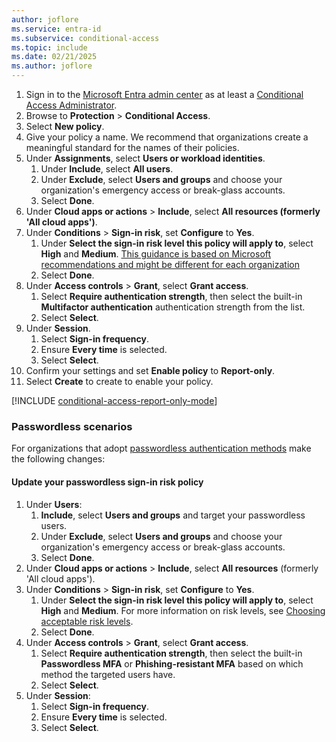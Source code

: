 ```yaml
---
author: joflore
ms.service: entra-id
ms.subservice: conditional-access
ms.topic: include
ms.date: 02/21/2025
ms.author: joflore
---
```


1. Sign in to the [Microsoft Entra admin center](https://entra.microsoft.com) as at least a [Conditional Access Administrator](~/identity/role-based-access-control/permissions-reference.md#conditional-access-administrator).
1. Browse to **Protection** > **Conditional Access**.
1. Select **New policy**.
1. Give your policy a name. We recommend that organizations create a meaningful standard for the names of their policies.
1. Under **Assignments**, select **Users or workload identities**.
   1. Under **Include**, select **All users**.
   1. Under **Exclude**, select **Users and groups** and choose your organization's emergency access or break-glass accounts. 
   1. Select **Done**.
1. Under **Cloud apps or actions** > **Include**, select **All resources (formerly 'All cloud apps')**.
1. Under **Conditions** > **Sign-in risk**, set **Configure** to **Yes**. 
   1. Under **Select the sign-in risk level this policy will apply to**, select **High** and **Medium**. [This guidance is based on Microsoft recommendations and might be different for each organization](../id-protection/howto-identity-protection-configure-risk-policies.md#choosing-acceptable-risk-levels)
   1. Select **Done**.
1. Under **Access controls** > **Grant**, select **Grant access**.
   1. Select **Require authentication strength**, then select the built-in **Multifactor authentication** authentication strength from the list.
   1. Select **Select**.
1. Under **Session**.
   1. Select **Sign-in frequency**.
   1. Ensure **Every time** is selected.
   1. Select **Select**.
1. Confirm your settings and set **Enable policy** to **Report-only**.
1. Select **Create** to create to enable your policy.

[!INCLUDE [conditional-access-report-only-mode](conditional-access-report-only-mode.md)]

### Passwordless scenarios

For organizations that adopt [passwordless authentication methods](/entra/identity/authentication/howto-authentication-passwordless-deployment) make the following changes: 

#### Update your passwordless sign-in risk policy

1. Under **Users**:
   1. **Include**, select **Users and groups** and target your passwordless users.
   1. Under **Exclude**, select **Users and groups** and choose your organization's emergency access or break-glass accounts.
   1. Select **Done**.
1. Under **Cloud apps or actions** > **Include**, select **All resources** (formerly 'All cloud apps').
1. Under **Conditions** > **Sign-in risk**, set **Configure** to **Yes**.
    1. Under **Select the sign-in risk level this policy will apply to**, select **High** and **Medium**. For more information on risk levels, see [Choosing acceptable risk levels](../id-protection/howto-identity-protection-configure-risk-policies.md#choosing-acceptable-risk-levels).
    1. Select **Done**.
1. Under **Access controls** > **Grant**, select **Grant access**.
    1. Select **Require authentication strength**, then select the built-in **Passwordless MFA** or **Phishing-resistant MFA** based on which method the targeted users have.
    1. Select **Select**.
1. Under **Session**:
    1. Select **Sign-in frequency**.
    1. Ensure **Every time** is selected.
    1. Select **Select**.
